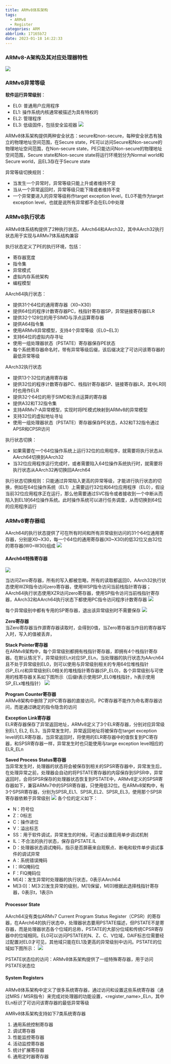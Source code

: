 ```yaml
---
title: ARMv8体系架构
tags:
  - ARMv8
  - Register
categories: ARM
abbrlink: 17165b72
date: 2023-01-18 14:22:33
---
```


### ARMv8-A架构及其对应处理器特性
![](https://raw.githubusercontent.com/JackHuang021/images/master/20230128094507.png)

### ARMv8异常等级
**软件运行异常级别**：
+ EL0: 普通用户应用程序
+ EL1: 操作系统内核通常被描述为具有特权的
+ EL2: 管理程序
+ EL3: 低级固件，包括安全监视器
![](https://raw.githubusercontent.com/JackHuang021/images/master/20230128095322.png)

ARMv8体系架构提供两种安全状态：secure和non-secure，每种安全状态有独立的物理地址空间范围，在Secure state，PE可以访问Secure和Non-secure的物理地址空间范围，在Non-secure state，PE只能访问Non-secure的物理地址空间范围，Secure state和Non-secure state将运行环境划分为Normal world和Secure world，且EL3存在于Secure state

异常等级切换规则：
+ 当发生一个异常时，异常等级只能上升或者维持不变
+ 当从一个异常返回时，异常等级只能下降或者维持不变
+ 一个异常要进入的异常等级称作target exception level，EL0不能作为target exception level，也就是说所有异常都不会在EL0中处理

### ARMv8执行状态
ARMv8体系结构提供了2种执行状态，AArch64和AArch32，其中AArch32执行状态用于实现与ARMv7体系结构兼容

执行状态定义了PE的执行环境，包括：
+ 寄存器宽度
+ 指令集
+ 异常模式
+ 虚拟内存系统架构
+ 编程模型

AArch64执行状态：
+ 提供31个64位的通用寄存器（X0~X30）
+ 提供64位的程序计数寄存器PC，栈指针寄存器SP，异常链接寄存器ELR
+ 提供32个128位的用于SIMD与浮点运算寄存器
+ 提供A64指令集
+ 使用ARMv8异常模型，支持4个异常等级（EL0~EL3）
+ 支持64位的虚拟内存寻址
+ 使用一组处理器状态（PSTATE）寄存器保存PE状态
+ 每个系统寄存器命名时，带有异常等级后缀，该后缀决定了可访问该寄存器的最低异常等级

AArch32执行状态
+ 提供13个32位的通用寄存器
+ 提供32位的程序计数寄存器PC、栈指针寄存器SP、链接寄存器LR，其中LR同时也用作ELR
+ 提供32个64位的用于SIMD和浮点运算的寄存器
+ 提供A32和T32指令集
+ 支持ARMv7-A异常模型，实现时将PE模式映射到ARMv8的异常模型
+ 支持32位的虚拟地址寻址
+ 使用一组处理器状态（PSTATE）寄存器保存PE状态，A32和T32指令通过APSR和CPSR访问

执行状态切换：
+ 如果需要在一个64位操作系统上运行32位的应用程序，就需要将执行状态从AArch64切换到AArch32
+ 当32位应用程序运行完成时，或者需要陷入64位操作系统执行时，就需要将执行状态从AArch32再切换回AArch64

执行状态切换规则：只能通过异常陷入更高的异常等级，才能进行执行状态的切换，例如在64位操作系统（EL1）上需要运行32位和64位应用程序（EL0），假设当前32位应用程序正在运行，那么他需要通过SVC指令或者接收到一个中断从而陷入到EL1的64位操作系统。此时操作系统可以进行任务调度，从而切换到64位的应用程序运行

### ARMv8寄存器组
AArch64的执行状态提供了可在所有时间和所有异常级别访问的31个64位通用寄存器，分别是X0~X30，每一个64位的通用寄存器(X0~X30)的低32位又由32位的寄存器(W0~W30)组成
![](https://raw.githubusercontent.com/JackHuang021/images/master/20230128094339.png)

#### AArch64特殊寄存器
![](https://raw.githubusercontent.com/JackHuang021/images/master/20230128102622.png)

当访问Zero寄存器，所有的写入都被忽略，所有的读取都返回0，AArch32执行状态使用WZR指令访问zero寄存器，使用WSP指令访问当前栈指针寄存器；AArch64执行状态使用XZR访问zero寄存器，使用SP指令访问当前栈指针寄存器，AArch32和AArch64执行状态下都使用PC指令访问程序计数寄存器
![](https://raw.githubusercontent.com/JackHuang021/images/master/20230128104400.png)

每个异常级别中都有专用的SP寄存器，退出该异常级别时不需要保存
![](https://raw.githubusercontent.com/JackHuang021/images/master/20230128104005.png)

**Zero寄存器**  
当Zero寄存器当作源寄存器读取时，会得到0值，当Zero寄存器当作目的寄存器写入时，写入的值被丢弃，

**Stack Pointer寄存器**  
在ARMv8架构中，每个异常级别都拥有栈指针寄存器，即拥有4个栈指针寄存器。在默认情况下，异常级别ELn对应SP_ELn，当处理器的执行状态为AArch64且不处于异常级别EL0，则可以使用与异常级别相关的专用64位堆栈指针(SP_ELn)和异常级别EL0相关的堆栈指针寄存器(SP_EL0)，各个异常级别与可使用的栈寄存器关系如下图所示（后缀t表示使用SP_EL0堆栈指针，h表示使用SP_ELx堆栈指针）
![](https://raw.githubusercontent.com/JackHuang021/images/master/20230128134348.png)

**Program Counter寄存器**  
ARMv8架构中删除了对PC寄存器的直接访问，PC寄存器不能作为命名寄存器访问，而是通过确定的指令隐含的访问

**Exception Link寄存器**  
ELR寄存器保存了异常返回地址，ARMv8定义了3个ELR寄存器，分别对应异常级别EL1, EL2, EL3，当异常发生时，异常返回地址将被保存在target exception level的ELR寄存器，当异常返回时，将使用的ELR寄存器中的值恢复到PC寄存器，和SPSR寄存器一样，异常发生时也只能使用与targe exception level相应的ELR_ELn

**Saved Process Status寄存器**  
当异常发生时，处理器的状态将会被保存到相关的SPSR寄存器中，异常发生后，在处理异常之前，处理器会自动的将PSTATE寄存器的内容保存到SPSR中，异常返回时，会将SPSR保存的处理器状态恢复到PSTATE中，ARMv8定义的SPSR寄存器如下，兼容ARMv7中的SPSR寄存器，只使用低32位。在ARMv8架构中，有3个SPSR寄存器，分别为SPSR_EL1、SPSR_EL2、SPSR_EL3，使用那个SPSR寄存器依赖于异常级别
![](https://raw.githubusercontent.com/JackHuang021/images/master/20230128135732.png)
各个位的定义如下：
+ N：符号位
+ Z：0标志
+ C：操作进位
+ V：溢出标志
+ SS：用于软件调试，异常发生的时候，可通过设置启用单步调试机制
+ IL：不合法的执行状态，保存自PSTATE.IL
+ D：处理器状态调试掩码，指示是否屏蔽来自观察点、断电和软件单步调试事件的调试异常
+ A：系统错误掩码
+ I：IRQ掩码位
+ F：FIQ掩码位
+ M[4]：发生异常时处理器的执行状态，0表示AArch64
+ M[3:0]：M[3:2]发生异常的级别，M[1]保留，M[0]根据此选择栈指针寄存器，0表示t，1表示h

#### Processor State
AArch64没有类似ARMv7 Current Program Status Register（CPSR）的寄存器，在AArch64的执行状态中，处理器状态要用PSTATE描述，但PSTATE不是寄存器，而是处理器状态各个位域的总称，PSTATE的大部分位域和传统CPSR寄存器中的位域相同。EL0可以访问PSTATE的N、Z、C、V位域，DAIF标志位需要经过配置对EL0才可见，其他域只能在EL1及更高的异常级别中访问。PSTATE的位域如下图所示：
![](https://raw.githubusercontent.com/JackHuang021/images/master/20230128144328.png)

PSTATE状态位的访问：ARMv8体系架构提供了一组特殊寄存器，用于访问PSTATE状态位

#### System Registers
ARMv8体系架构中定义了很多系统寄存器，通过访问和设置这些系统寄存器（通过MRS / MSR指令）来完成对处理器的功能设置，<register_name>_ELn，其中ELn标识了可访问该寄存器的最低异常等级

AMRv8体系架构支持如下7类系统寄存器
1. 通用系统控制寄存器
2. 调试寄存器
3. 性能监控寄存器
4. 活动监控寄存器
5. 统计扩展寄存器
6. 通用定时器寄存器


